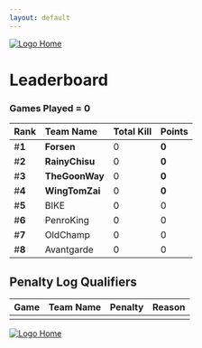 ```yaml
---
layout: default
---
```


[ ![Logo](https://kanziebub.github.io/ProjectSEA/assets/images/bullet_rev.png) Home](https://kanziebub.github.io/ProjectSEA/)

# **Leaderboard**

### Games Played = 0

|  Rank  | Team Name             | Total Kill | **Points** |
|:-------|:----------------------|:-----------|:-----------|
| #**1** | **Forsen** | 0 | **0** | 
| #**2** | **RainyChisu** | 0 | **0** | 
| #**3** | **TheGoonWay** | 0 | **0** | 
| #**4** | **WingTomZai** | 0 | **0** | 
| #**5** | BIKE | 0 | 0 | 
| #**6** | PenroKing | 0 | 0 | 
| #**7** | OldChamp | 0 | 0 | 
| #**8** | Avantgarde | 0 | 0 | 
 

## Penalty Log Qualifiers

|  Game  | Team Name | Penalty | Reason                |
|:-------|:----------|:--------|:----------------------| 
|  |  |  |  |

[ ![Logo](https://kanziebub.github.io/ProjectSEA/assets/images/bullet_rev.png) Home](https://kanziebub.github.io/ProjectSEA/)
